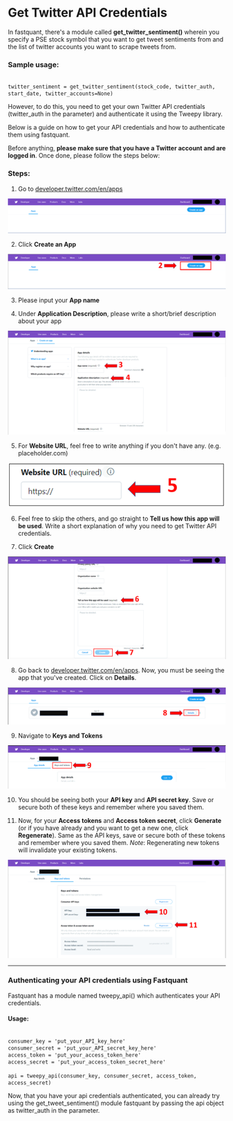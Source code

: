 # Get Twitter API Credentials

In fastquant, there's a module called **get\_twitter\_sentiment()** wherein you specify a PSE stock symbol that you want to get tweet sentiments from and the list of twitter accounts you want to scrape tweets from. 

### Sample usage: 

```

twitter_sentiment = get_twitter_sentiment(stock_code, twitter_auth, start_date, twitter_accounts=None)

```

However, to do this, you need to get your own Twitter API credentials (twitter\_auth in the parameter) and authenticate it using the Tweepy library. 

Below is a guide on how to get your API credentials and how to authenticate them using fastquant.


Before anything, **please make sure that you have a Twitter account and are logged in**. Once done, please follow the steps below:

### Steps:

1. Go to [developer.twitter.com/en/apps](https://developer.twitter.com/en/apps)

 ![Landing page](images/landing_page.PNG)

2. Click **Create an App**

 ![Create an app](images/create_app.PNG)

3. Please input your **App name**

4. Under **Application Description**, please write a short/brief description about your app 

 ![App name](images/app_name.PNG)

5. For **Website URL**, feel free to write anything if you don't have any. (e.g. placeholder.com)

 ![Website url](images/website_url.PNG)

6. Feel free to skip the others, and go straight to **Tell us how this app will be used**. Write a short explanation of why you need to get Twitter API credentials.

7. Click **Create**

 ![Additional Steps](images/addtl_steps.PNG)


8. Go back to [developer.twitter.com/en/apps](https://developer.twitter.com/en/apps). Now, you must be seeing the app that you've created. Click on **Details**.

 ![Details](images/details.PNG)

9. Navigate to **Keys and Tokens**

 ![Navigation bar](images/keys_tokens_bar.PNG)

10. You should be seeing both your **API key** and **API secret key**. Save or secure both of these keys and remember where you saved them. 

11. Now, for your **Access tokens** and **Access token secret**, click **Generate** (or if you have already and you want to get a new one, click **Regenerate**). Same as the API keys, save or secure both of these tokens and remember where you saved them. *Note*: Regenerating new tokens will invalidate your existing tokens. 

 ![Generate keys and tokens](images/generate_keys_tokens.PNG)


*** 
### Authenticating your API credentials using Fastquant

Fastquant has a module named tweepy_api() which authenticates your API credentials.


#### Usage:
```

consumer_key = 'put_your_API_key_here'
consumer_secret = 'put_your_API_secret_key_here'
access_token = 'put_your_access_token_here'
access_secret = 'put_your_access_token_secret_here'

api = tweepy_api(consumer_key, consumer_secret, access_token, access_secret)

```

Now, that you have your api credentials authenticated, you can already try using the get_tweet_sentiment() module fastquant by passing the api object as twitter_auth in the parameter. 